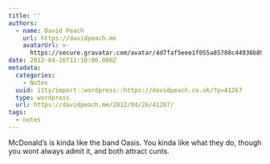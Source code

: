 ```yaml
---
title: ''
authors:
  - name: David Peach
    url: https://davidpeach.me
    avatarUrl: >-
      https://secure.gravatar.com/avatar/4d7faf5eee1f055a85788c44936b8995eaab6dfb004e7854ec747ccb272e91ee?s=96&d=mm&r=g
date: 2012-04-26T11:10:00.000Z
metadata:
  categories:
    - Notes
  uuid: 11ty/import::wordpress::https://davidpeach.co.uk/?p=41267
  type: wordpress
  url: https://davidpeach.me/2012/04/26/41267/
tags:
  - notes
---
```

McDonald’s is kinda like the band Oasis. You kinda like what they do, though you wont always admit it, and both attract cunts.